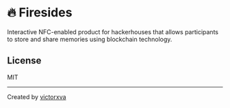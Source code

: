 # 🔥 Firesides

Interactive NFC-enabled product for hackerhouses that allows participants to store and share memories using blockchain technology.

## License

MIT

---
Created by [victorxva](https://x.com/victorxva)

